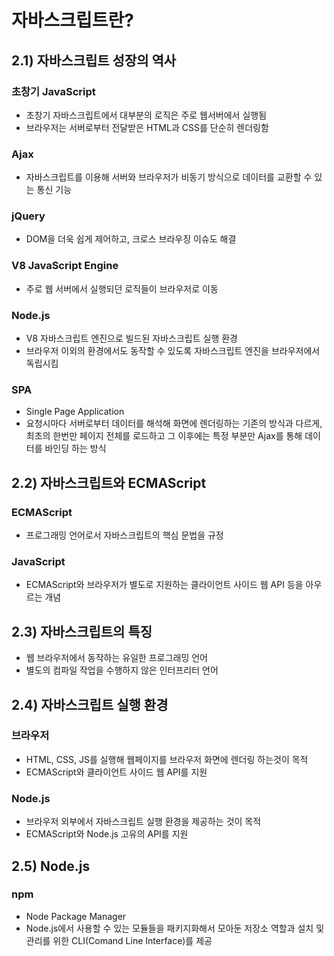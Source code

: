 # 자바스크립트란?

## 2.1) 자바스크립트 성장의 역사
### 초창기 JavaScript
- 초창기 자바스크립트에서 대부분의 로직은 주로 웹서버에서 실행됨
- 브라우저는 서버로부터 전달받은 HTML과 CSS를 단순히 렌더링함
### Ajax
 - 자바스크립트를 이용해 서버와 브라우저가 비동기 방식으로 데이터를 교환할 수 있는 통신 기능
### jQuery
- DOM을 더욱 쉽게 제어하고, 크로스 브라우징 이슈도 해결
### V8 JavaScript Engine
- 주로 웹 서버에서 실행되던 로직들이 브라우저로 이동
### Node.js
- V8 자바스크립트 엔진으로 빌드된 자바스크립트 실행 환경
- 브라우저 이외의 환경에서도 동작할 수 있도록 자바스크립트 엔진을 브라우저에서 독립시킴
### SPA
- Single Page Application
- 요청시마다 서버로부터 데이터를 해석해 화면에 렌더링하는 기존의 방식과 다르게, 최초의 한번만 페이지 전체를 로드하고 그 이후에는 특정 부분만 Ajax를 통해 데이터를 바인딩 하는 방식

## 2.2) 자바스크립트와 ECMAScript
### ECMAScript
- 프로그래밍 언어로서 자바스크립트의 핵심 문법을 규정
### JavaScript
- ECMAScript와 브라우저가 별도로 지원하는 클라이언트 사이드 웹 API 등을 아우르는 개념

## 2.3) 자바스크립트의 특징
- 웹 브라우저에서 동작하는 유일한 프로그래밍 언어
- 별도의 컴파일 작업을 수행하지 않은 인터프리터 언어

## 2.4) 자바스크립트 실행 환경
### 브라우저
- HTML, CSS, JS를 실행해 웹페이지를 브라우저 화면에 렌더링 하는것이 목적
- ECMAScript와 클라이언트 사이드 웹 API를 지원
### Node.js
- 브라우저 외부에서 자바스크립트 실행 환경을 제공하는 것이 목적
- ECMAScript와 Node.js 고유의 API를 지원

## 2.5) Node.js
### npm
- Node Package Manager
- Node.js에서 사용할 수 있는 모듈들을 패키지화해서 모아둔 저장소 역할과 설치 및 관리를 위한 CLI(Comand Line Interface)를 제공